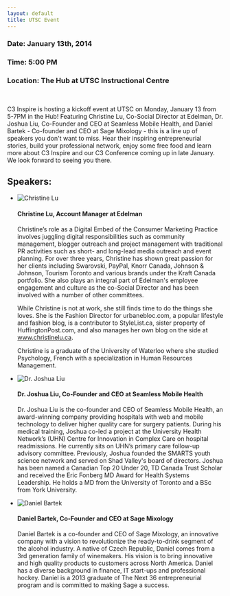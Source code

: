 ```yaml
---
layout: default
title: UTSC Event
---
```

<div class="text-center">
	<h3>Date: January 13th, 2014</h3>
	<h3>Time: 5:00 PM</h3>
	<h3>Location: The Hub at UTSC Instructional Centre</h3>
</div>
<br>
<p class="lead">C3 Inspire is hosting a kickoff event at UTSC on Monday, January 13 from 5-7PM in the Hub! Featuring Christine Lu, Co-Social Director at Edelman, Dr. Joshua Liu, Co-Founder and CEO at Seamless Mobile Health, and Daniel Bartek - Co-founder and CEO at Sage Mixology - this is a line up of speakers you don't want to miss. Hear their inspiring entrepreneurial stories, build your professional network, enjoy some free food and learn more about C3 Inspire and our C3 Conference coming up in late January. We look forward to seeing you there.</p>

## Speakers:

<ul class="media-list">
	<li class="media">
		<img class="media-object pull-left" src="http://i.imgur.com/AvPVEgrs.jpg" alt="Christine Lu">
		<div class="media-body">
			<h4 class="media-heading">Christine Lu, Account Manager at Edelman</h4>
			<p>Christine’s role as a Digital Embed of the Consumer Marketing Practice involves juggling digital responsibilities such as community management, blogger outreach and project management with traditional PR activities such as short- and long-lead media outreach and event planning. For over three years, Christine has shown great passion for her clients including Swarovski, PayPal, Knorr Canada, Johnson & Johnson, Tourism Toronto and various brands under the Kraft Canada portfolio. She also plays an integral part of Edelman's employee engagement and culture as the co-Social Director and has been involved with a number of other committees.</p>
			<p>While Christine is not at work, she still finds time to do the things she loves. She is the Fashion Director for urbanebloc.com, a popular lifestyle and fashion blog, is a contributor to StyleList.ca, sister property of HuffingtonPost.com, and also manages her own blog on the side at <a href="http://www.christinelu.ca" target="_blank">www.christinelu.ca</a>.</p>
			<p>Christine is a graduate of the University of Waterloo where she studied Psychology, French with a specialization in Human Resources Management.</p>
		</div>
	</li>
	<li class="media">
		<img class="media-object pull-left" src="http://i.imgur.com/l4APJbJs.jpg" alt="Dr. Joshua Liu">
		<div class="media-body">
			<h4 class="media-heading">Dr. Joshua Liu, Co-Founder and CEO at Seamless Mobile Health</h4>
			<p>Dr. Joshua Liu is the co-founder and CEO of Seamless Mobile Health, an award-winning company providing hospitals with web and mobile technology to deliver higher quality care for surgery patients. During his medical training, Joshua co-led a project at the University Health Network’s (UHN) Centre for Innovation in Complex Care on hospital readmissions. He currently sits on UHN’s primary care follow-up advisory committee. Previously, Joshua founded the SMARTS youth science network and served on Shad Valley's board of directors. Joshua has been named a Canadian Top 20 Under 20, TD Canada Trust Scholar and received the Eric Fonberg MD Award for Health Systems Leadership. He holds a MD from the University of Toronto and a BSc from York University.</p>
		</div>
	</li>
	<li class="media">
		<img class="media-object pull-left" src="http://i.imgur.com/VrbZa5Bs.jpg" alt="Daniel Bartek">
		<div class="media-body">
			<h4 class="media-heading">Daniel Bartek, Co-Founder and CEO at Sage Mixology</h4>
			<p>Daniel Bartek is a co-founder and CEO of Sage Mixology, an innovative company with a vision to revolutionize the ready-to-drink segment of the alcohol industry. A native of Czech Republic, Daniel comes from a 3rd generation family of winemakers. His vision is to bring innovative and high quality products to customers across North America. Daniel has a diverse background in finance, IT start-ups and professional hockey. Daniel is a 2013 graduate of The Next 36 entrepreneurial program and is committed to making Sage a success.</p>
		</div>
	</li>
</ul>
